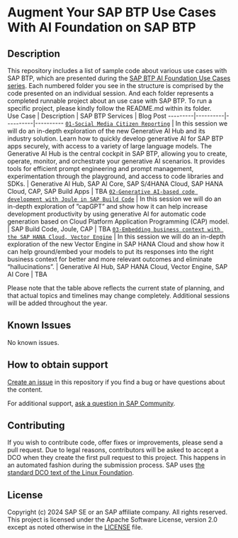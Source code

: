 # Augment Your SAP BTP Use Cases With AI Foundation on SAP BTP
<!--
This default template for SAP Samples repositories includes files for README, LICENSE, and .reuse/dep5. All repositories on github.com/SAP-samples will be created based on this template.

# Containing Files
1. The LICENSE file:
In most cases, the license for SAP sample projects is `Apache 2.0`.

2. The .reuse/dep5 file: 
The [Reuse Tool](https://reuse.software/) must be used for your samples project. You can find the .reuse/dep5 in the project initial. Please replace the parts inside the single angle quotation marks < > by the specific information for your repository.

3. The README.md file (this file):
Please edit this file as it is the primary description file for your project. You can find some placeholder titles for sections below.
-->

<!-- Please include descriptive title -->

<!--- Register repository https://api.reuse.software/register, then add REUSE badge:
[![REUSE status](https://api.reuse.software/badge/github.com/SAP-samples/REPO-NAME)](https://api.reuse.software/info/github.com/SAP-samples/REPO-NAME)
-->

## Description
This repository includes a list of sample code about various use cases with SAP BTP, which are presented during the [SAP BTP AI Foundation Use Cases series](https://partneredge.sap.com/en/library/education/products/btp/build/e_ep_use-cases_ai-foundation.html). Each numbered folder you see in the structure is comprised by the code presented on an individual session. And each folder represents a completed runnable project about an use case with SAP BTP. To run a specific project, please kindly follow the README.md within its folder. <br/>
Use Case | Description | SAP BTP Services | Blog Post
---------|----------|----------|----------
[`01-Social Media Citizen Reporting`](01-social-media-citizen-reporting) | In this session we will do an in-depth exploration of the new Generative AI Hub and its industry solution. Learn how to quickly develop generative AI for SAP BTP apps securely, with access to a variety of large language models. The Generative AI Hub is the central cockpit in SAP BTP, allowing you to create, operate, monitor, and orchestrate your generative AI scenarios. It provides tools for efficient prompt engineering and prompt management, experimentation through the playground, and access to code libraries and SDKs. | Generative AI Hub, SAP AI Core, SAP S/4HANA Cloud, SAP HANA Cloud, CAP, SAP Build Apps | TBA
[`02-Generative AI-based code development with Joule in SAP Build Code`](02-) | In this session we will do an in-depth exploration of ”capGPT” and show how it can help increase development productivity by using generative AI for automatic code generation based on Cloud Platform Application Programming (CAP) model. | SAP Build Code, Joule, CAP | TBA
[`03-Embedding business context with the SAP HANA Cloud, Vector Engine`](03-) | In this session we will do an in-depth exploration of the new Vector Engine in SAP HANA Cloud and show how it can help ground/embed your models to put its responses into the right business context for better and more relevant outcomes and eliminate “hallucinations”. | Generative AI Hub, SAP HANA Cloud, Vector Engine, SAP AI Core | TBA

Please note that the table above reflects the current state of planning, and that actual topics and timelines may change completely. Additional sessions will be added throughout the year.

## Known Issues
No known issues.

## How to obtain support
[Create an issue](https://github.com/SAP-samples/<repository-name>/issues) in this repository if you find a bug or have questions about the content.
 
For additional support, [ask a question in SAP Community](https://answers.sap.com/questions/ask.html).

## Contributing
If you wish to contribute code, offer fixes or improvements, please send a pull request. Due to legal reasons, contributors will be asked to accept a DCO when they create the first pull request to this project. This happens in an automated fashion during the submission process. SAP uses [the standard DCO text of the Linux Foundation](https://developercertificate.org/).

## License
Copyright (c) 2024 SAP SE or an SAP affiliate company. All rights reserved. This project is licensed under the Apache Software License, version 2.0 except as noted otherwise in the [LICENSE](LICENSE) file.

